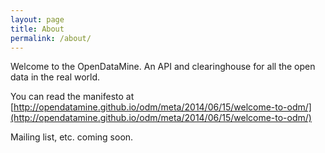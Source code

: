 ```yaml
---
layout: page
title: About
permalink: /about/
---
```


Welcome to the OpenDataMine. An API and clearinghouse for all the open data in the real world.

You can read the manifesto at [http://opendatamine.github.io/odm/meta/2014/06/15/welcome-to-odm/](http://opendatamine.github.io/odm/meta/2014/06/15/welcome-to-odm/)

Mailing list, etc. coming soon.
